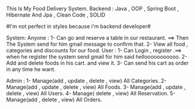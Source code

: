 This Is My Food Delivery System.
Backend : Java , OOP ,  Spring Boot , Hibernate And Jpa  , Clean Code  , SOLID 

#I'm not perfect in styles because i'm backend developer#

System:
  Anyone :
    1- Can go and reserve a table in our restaurant. ==> Then The System send for him gmail message to confirm that.
    2- View all food , categories and discounts for our food.
  User : 
    1- Can Login  , register .==> when he register the system send gmail for him said hellooooooooooo.
    2- Add and delete foods in his cart. and view it.
    3- Can send his cart as order in any time he want.
    
    
   Admin : 
   1- Manage(add , update , delete , view) All Categories.
   2-  Manage(add , update , delete , view) All Foods.
   3-  Manage(add , update , delete , view) All Users.
   4-  Manage( delete , view) All Reservation.
   5-  Manage(add  , delete , view) All Orders.
  
